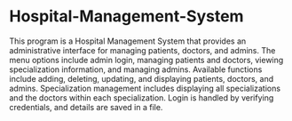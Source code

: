 # Hospital-Management-System

This program is a Hospital Management System that provides an administrative interface for managing patients, doctors, and admins. The menu options include admin login, managing patients and doctors, viewing specialization information, and managing admins. Available functions include adding, deleting, updating, and displaying patients, doctors, and admins. Specialization management includes displaying all specializations and the doctors within each specialization. Login is handled by verifying credentials, and details are saved in a file.

